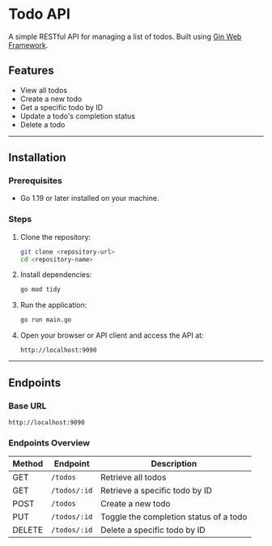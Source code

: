 # Todo API

A simple RESTful API for managing a list of todos. Built using [Gin Web Framework](https://github.com/gin-gonic/gin).

## Features

- View all todos
- Create a new todo
- Get a specific todo by ID
- Update a todo's completion status
- Delete a todo

---

## Installation

### Prerequisites

- Go 1.19 or later installed on your machine.

### Steps

1. Clone the repository:

   ```bash
   git clone <repository-url>
   cd <repository-name>
   ```

2. Install dependencies:

   ```bash
   go mod tidy
   ```

3. Run the application:

   ```bash
   go run main.go
   ```

4. Open your browser or API client and access the API at:
   ```
   http://localhost:9090
   ```

---

## Endpoints

### Base URL

`http://localhost:9090`

### Endpoints Overview

| Method | Endpoint     | Description                            |
| ------ | ------------ | -------------------------------------- |
| GET    | `/todos`     | Retrieve all todos                     |
| GET    | `/todos/:id` | Retrieve a specific todo by ID         |
| POST   | `/todos`     | Create a new todo                      |
| PUT    | `/todos/:id` | Toggle the completion status of a todo |
| DELETE | `/todos/:id` | Delete a specific todo by ID           |
